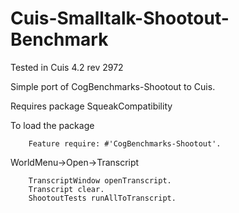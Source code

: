 Cuis-Smalltalk-Shootout-Benchmark
=================================
Tested in Cuis 4.2  rev 2972

Simple port of CogBenchmarks-Shootout to Cuis.

Requires package SqueakCompatibility

To load the package
````Smalltalk
	Feature require: #'CogBenchmarks-Shootout'.
````

WorldMenu->Open->Transcript
````Smalltalk
	TranscriptWindow openTranscript.
	Transcript clear.
	ShootoutTests runAllToTranscript.
	
````
